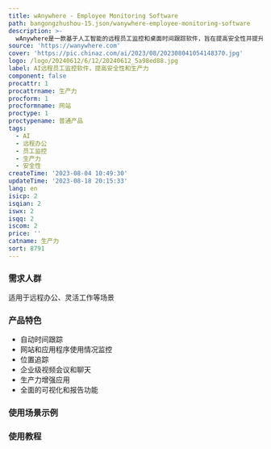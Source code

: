 ```yaml
---
title: wAnywhere - Employee Monitoring Software
path: bangongzhushou-15.json/wanywhere-employee-monitoring-software
description: >-
  wAnywhere是一款基于人工智能的远程员工监控和桌面时间跟踪软件，旨在提高安全性并提升生产力。它提供全面的功能和报告，包括自动时间跟踪、网站和应用程序使用情况、位置追踪等。同时，它还提供企业级视频会议和聊天功能，方便团队协作。wAnywhere适用于各种工作场景，可用于远程办公、灵活工作等。欢迎免费试用和获取演示。
source: 'https://wanywhere.com'
cover: 'https://pic.chinaz.com/ai/2023/08/202308041054148370.jpg'
logo: /logo/20240612/6/12/20240612_5a98ed88.jpg
label: AI远程员工监控软件，提高安全性和生产力
component: false
procattr: 1
procattrname: 生产力
procform: 1
procformname: 网站
proctype: 1
proctypename: 普通产品
tags:
  - AI
  - 远程办公
  - 员工监控
  - 生产力
  - 安全性
createTime: '2023-08-04 10:49:30'
updateTime: '2023-08-18 20:15:33'
lang: en
isicp: 2
isqian: 2
iswx: 2
isqq: 2
iscom: 2
price: ''
catname: 生产力
sort: 8791
---
```




### 需求人群
适用于远程办公、灵活工作等场景

### 产品特色
- 自动时间跟踪
- 网站和应用程序使用情况监控
- 位置追踪
- 企业级视频会议和聊天
- 生产力增强应用
- 全面的可视化和报告功能

### 使用场景示例


### 使用教程


  
